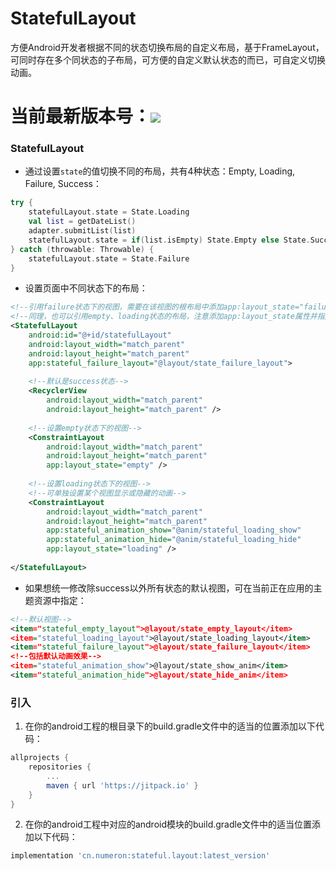 # StatefulLayout
方便Android开发者根据不同的状态切换布局的自定义布局，基于FrameLayout，可同时存在多个同状态的子布局，可方便的自定义默认状态的而已，可自定义切换动画。

# 当前最新版本号：[![](https://jitpack.io/v/com.gitee.numeron/stateful.svg)](https://jitpack.io/#com.gitee.numeron/stateful)

### StatefulLayout
* 通过设置`state`的值切换不同的布局，共有4种状态：Empty, Loading, Failure, Success：
```kotlin
try {
    statefulLayout.state = State.Loading
    val list = getDateList()
    adapter.submitList(list)
    statefulLayout.state = if(list.isEmpty) State.Empty else State.Success
} catch (throwable: Throwable) {
    statefulLayout.state = State.Failure
}
```
* 设置页面中不同状态下的布局：

```xml
<!--引用failure状态下的视图，需要在该视图的根布局中添加app:layout_state="failure"属性-->
<!--同理，也可以引用empty、loading状态的布局，注意添加app:layout_state属性并指定对应的值-->
<StatefulLayout
    android:id="@+id/statefulLayout"
    android:layout_width="match_parent"
    android:layout_height="match_parent"
    app:stateful_failure_layout="@layout/state_failure_layout">
        
    <!--默认是success状态-->
    <RecyclerView
        android:layout_width="match_parent"
        android:layout_height="match_parent" />
    
    <!--设置empty状态下的视图-->
    <ConstraintLayout
        android:layout_width="match_parent"
        android:layout_height="match_parent" 
        app:layout_state="empty" />
    
    <!--设置loading状态下的视图-->
    <!--可单独设置某个视图显示或隐藏的动画-->
    <ConstraintLayout
        android:layout_width="match_parent"
        android:layout_height="match_parent" 
        app:stateful_animation_show="@anim/stateful_loading_show"
        app:stateful_animation_hide="@anim/stateful_loading_hide"
        app:layout_state="loading" />
    
</StatefulLayout>
```
*  如果想统一修改除success以外所有状态的默认视图，可在当前正在应用的主题资源中指定：
```xml
<!--默认视图-->
<item="stateful_empty_layout">@layout/state_empty_layout</item>
<item="stateful_loading_layout">@layout/state_loading_layout</item>
<item="stateful_failure_layout">@layout/state_failure_layout</item>
<!--包括默认动画效果-->
<item="stateful_animation_show">@layout/state_show_anim</item>
<item="stateful_animation_hide">@layout/state_hide_anim</item>
```

### 引入
1.  在你的android工程的根目录下的build.gradle文件中的适当的位置添加以下代码：
```groovy
allprojects {
    repositories {
        ...
        maven { url 'https://jitpack.io' }
    }
}
```
2. 在你的android工程中对应的android模块的build.gradle文件中的适当位置添加以下代码：
```groovy
implementation 'cn.numeron:stateful.layout:latest_version'
```
